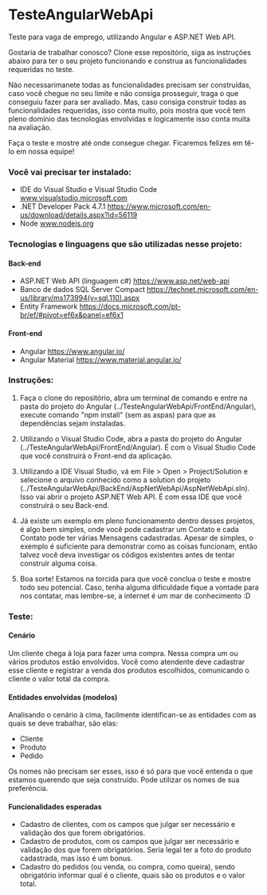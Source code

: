 # TesteAngularWebApi
Teste para vaga de emprego, utilizando Angular e ASP.NET Web API.

Gostaria de trabalhar conosco? Clone esse repositório, siga as instruções abaixo para ter o seu projeto funcionando e construa as funcionalidades requeridas no teste.

Não necessarimanete todas as funcionalidades precisam ser construídas, caso você chegue no seu limite e não consiga prosseguir, traga o que conseguiu fazer para ser avaliado. Mas, caso consiga construir todas as funcionalidades requeridas, isso conta muito, pois mostra que você tem pleno domínio das tecnologias envolvidas e logicamente isso conta muita na avaliação.

Faça o teste e mostre até onde consegue chegar. Ficaremos felizes em tê-lo em nossa equipe!


### Você vai precisar ter instalado:

- IDE do Visual Studio e Visual Studio Code www.visualstudio.microsoft.com
- .NET Developer Pack 4.7.1 https://www.microsoft.com/en-us/download/details.aspx?id=56119
- Node www.nodejs.org


### Tecnologias e linguagens que são utilizadas nesse projeto:

#### Back-end
- ASP.NET Web API (linguagem c#) https://www.asp.net/web-api
- Banco de dados SQL Server Compact https://technet.microsoft.com/en-us/library/ms173994(v=sql.110).aspx
- Entity Framework https://docs.microsoft.com/pt-br/ef/#pivot=ef6x&panel=ef6x1

#### Front-end
- Angular https://www.angular.io/
- Angular Material https://www.material.angular.io/


### Instruções:

1. Faça o clone do repositório, abra um terminal de comando e entre na pasta do projeto do Angular (../TesteAngularWebApi/FrontEnd/Angular), execute comando "npm install" (sem as aspas) para que as dependências sejam instaladas.

2. Utilizando o Visual Studio Code, abra a pasta do projeto do Angular (../TesteAngularWebApi/FrontEnd/Angular). É com o Visual Studio Code que você construirá o Front-end da aplicação.

3. Utilizando a IDE Visual Studio, vá em File > Open > Project/Solution e selecione o arquivo conhecido como a solution do projeto (../TesteAngularWebApi/BackEnd/AspNetWebApi/AspNetWebApi.sln). Isso vai abrir o projeto ASP.NET Web API. É com essa IDE que você construirá o seu Back-end.

4. Já existe um exemplo em pleno funcionamento dentro desses projetos, é algo bem simples, onde você pode cadastrar um Contato e cada Contato pode ter várias Mensagens cadastradas. Apesar de simples, o exemplo é suficiente para demonstrar como as coisas funcionam, então talvez você deva investigar os códigos existentes antes de tentar construir alguma coisa.

5. Boa sorte! Estamos na torcida para que você conclua o teste e mostre todo seu potencial. Caso, tenha alguma dificuldade fique a vontade para nos contatar, mas lembre-se, a internet é um mar de conhecimento :D


### Teste:

#### Cenário
Um cliente chega à loja para fazer uma compra. Nessa compra um ou vários produtos estão envolvidos. Você como atendente deve cadastrar esse cliente e registrar a venda dos produtos escolhidos, comunicando o cliente o valor total da compra.

#### Entidades envolvidas (modelos)
Analisando o cenário à cima, facilmente identifican-se as entidades com as quais se deve trabalhar, são elas:
- Cliente
- Produto
- Pedido

Os nomes não precisam ser esses, isso é só para que você entenda o que estamos querendo que seja construído. Pode utilizar os nomes de sua preferência.

#### Funcionalidades esperadas
- Cadastro de clientes, com os campos que julgar ser necessário e validação dos que forem obrigatórios.
- Cadastro de produtos, com os campos que julgar ser necessário e validação dos que forem obrigatórios. Seria legal ter a foto do produto cadastrada, mas isso é um bonus.
- Cadastro do pedidos (ou venda, ou compra, como queira), sendo obrigatório informar qual é o cliente, quais são os produtos e o valor total.

